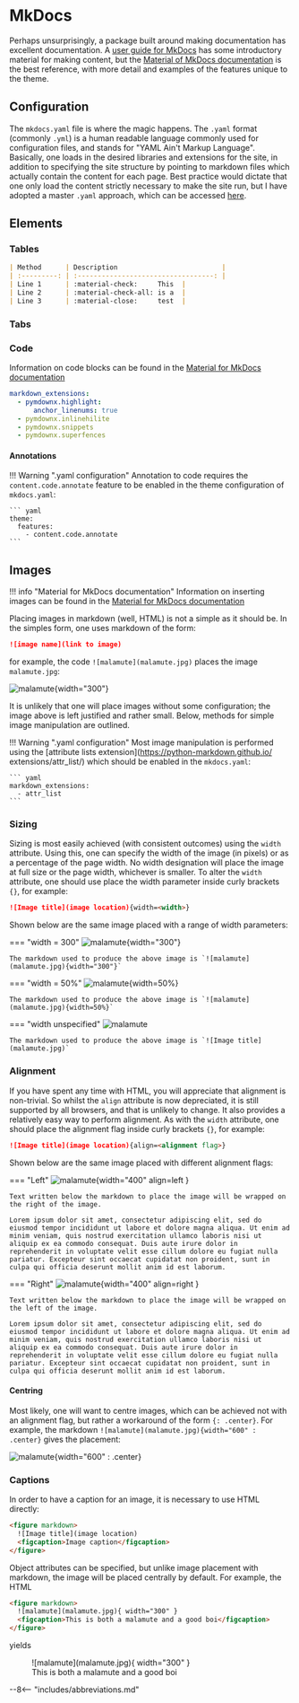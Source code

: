 # MkDocs

Perhaps unsurprisingly, a package built around making documentation has excellent documentation. A [user guide for MkDocs](https://www.mkdocs.org/user-guide/) has some introductory material for making content, but the [Material of MkDocs documentation](https://squidfunk.github.io/mkdocs-material/) is the best reference, with more detail and examples of the features unique to the theme.

## Configuration

The `mkdocs.yaml` file is where the magic happens. The `.yaml` format (commonly `.yml`) is a human readable language commonly used for configuration files, and stands for "YAML Ain't Markup Language". Basically, one loads in the desired libraries and extensions for the site, in addition to specifying the site structure by pointing to markdown files which actually contain the content for each page. Best practice would dictate that one only load the content strictly necessary to make the site run, but I have adopted a master `.yaml` approach, which can be accessed [here](lol).

## Elements

### Tables

``` markdown
| Method      | Description                          |
| :---------: | :----------------------------------: |
| Line 1      | :material-check:     This  |
| Line 2      | :material-check-all: is a  |
| Line 3      | :material-close:     test  |
```

### Tabs

### Code

Information on code blocks can be found in the [Material for MkDocs documentation](https://squidfunk.github.io/mkdocs-material/reference/code-blocks/)

``` yaml
markdown_extensions:
  - pymdownx.highlight:
      anchor_linenums: true
  - pymdownx.inlinehilite
  - pymdownx.snippets
  - pymdownx.superfences
```

#### Annotations

!!! Warning ".yaml configuration"
    Annotation to code requires the `content.code.annotate` feature to be enabled in the theme configuration of `mkdocs.yaml`:

    ``` yaml
    theme:
      features:
        - content.code.annotate
    ```


## Images

!!! info "Material for MkDocs documentation"
    Information on inserting images can be found in the [Material for MkDocs documentation](https://squidfunk.github.io/mkdocs-material/reference/images/)

Placing images in markdown (well, HTML) is not a simple as it should be. In the simples form, one uses markdown of the form:

``` markdown
![image name](link to image)
```

for example, the code `![malamute](malamute.jpg)` places the image `malamute.jpg`:

![malamute](malamute.jpg){width="300"}

It is unlikely that one will place images without some configuration; the image above is left justified and rather small. Below, methods for simple image manipulation are outlined.

!!! Warning ".yaml configuration"
    Most image manipulation is performed using the [attribute lists extension](https://python-markdown.github.io/    extensions/attr_list/) which should be enabled in the `mkdocs.yaml`:

    ``` yaml
    markdown_extensions:
      - attr_list
    ```

### Sizing

Sizing is most easily achieved (with consistent outcomes) using the `width` attribute. Using this, one can specify the width of the image (in pixels) or as a percentage of the page width. No width designation will place the image at full size or the page width, whichever is smaller. To alter the `width` attribute, one should use place the width parameter inside curly brackets `{}`, for example:

``` markdown
![Image title](image location){width=<width>}
```

Shown below are the same image placed with a range of width parameters:

=== "width = 300"
    ![malamute](malamute.jpg){width="300"}

    The markdown used to produce the above image is `![malamute](malamute.jpg){width="300"}`

=== "width = 50%"
    ![malamute](malamute.jpg){width=50%}

    The markdown used to produce the above image is `![malamute](malamute.jpg){width=50%}`

=== "width unspecified"
    ![malamute](malamute.jpg)

    The markdown used to produce the above image is `![Image title](malamute.jpg)`

### Alignment

If you have spent any time with HTML, you will appreciate that alignment is non-trivial. So whilst the `align` attribute is now depreciated, it is still supported by all browsers, and that is unlikely to change. It also provides a relatively easy way to perform alignment. As with the `width` attribute, one should place the alignment flag inside curly brackets `{}`, for example:

``` markdown
![Image title](image location){align=<alignment flag>}
```

Shown below are the same image placed with different alignment flags:

=== "Left"
    ![malamute](malamute.jpg){width="400" align=left }

    Text written below the markdown to place the image will be wrapped on the right of the image.

    Lorem ipsum dolor sit amet, consectetur adipiscing elit, sed do eiusmod tempor incididunt ut labore et dolore magna aliqua. Ut enim ad minim veniam, quis nostrud exercitation ullamco laboris nisi ut aliquip ex ea commodo consequat. Duis aute irure dolor in reprehenderit in voluptate velit esse cillum dolore eu fugiat nulla pariatur. Excepteur sint occaecat cupidatat non proident, sunt in culpa qui officia deserunt mollit anim id est laborum.

=== "Right"
    ![malamute](malamute.jpg){width="400" align=right }

    Text written below the markdown to place the image will be wrapped on the left of the image.

    Lorem ipsum dolor sit amet, consectetur adipiscing elit, sed do eiusmod tempor incididunt ut labore et dolore magna aliqua. Ut enim ad minim veniam, quis nostrud exercitation ullamco laboris nisi ut aliquip ex ea commodo consequat. Duis aute irure dolor in reprehenderit in voluptate velit esse cillum dolore eu fugiat nulla pariatur. Excepteur sint occaecat cupidatat non proident, sunt in culpa qui officia deserunt mollit anim id est laborum.


#### Centring

Most likely, one will want to centre images, which can be achieved not with an alignment flag, but rather a workaround of the form `{: .center}`. For example, the markdown `![malamute](malamute.jpg){width="600" : .center}` gives the placement:

![malamute](malamute.jpg){width="600" : .center}

### Captions

In order to have a caption for an image, it is necessary to use HTML directly:

``` HTML
<figure markdown>
  ![Image title](image location)
  <figcaption>Image caption</figcaption>
</figure>
```

Object attributes can be specified, but unlike image placement with markdown, the image will be placed centrally by default. For example, the HTML

``` HTML
<figure markdown>
  ![malamute](malamute.jpg){ width="300" }
  <figcaption>This is both a malamute and a good boi</figcaption>
</figure>
```

yields

<figure markdown>
  ![malamute](malamute.jpg){ width="300" }
  <figcaption>This is both a malamute and a good boi</figcaption>
</figure>


--8<-- "includes/abbreviations.md"
